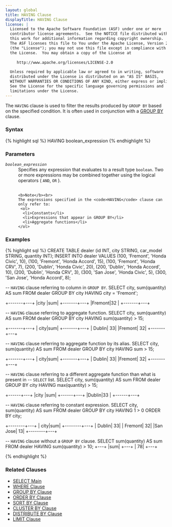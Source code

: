 ```yaml
---
layout: global
title: HAVING Clause
displayTitle: HAVING Clause
license: |
  Licensed to the Apache Software Foundation (ASF) under one or more
  contributor license agreements.  See the NOTICE file distributed with
  this work for additional information regarding copyright ownership.
  The ASF licenses this file to You under the Apache License, Version 2.0
  (the "License"); you may not use this file except in compliance with
  the License.  You may obtain a copy of the License at
 
     http://www.apache.org/licenses/LICENSE-2.0
 
  Unless required by applicable law or agreed to in writing, software
  distributed under the License is distributed on an "AS IS" BASIS,
  WITHOUT WARRANTIES OR CONDITIONS OF ANY KIND, either express or implied.
  See the License for the specific language governing permissions and
  limitations under the License.
---
```

The <code>HAVING</code> clause is used to filter the results produced by
<code>GROUP BY</code> based on the specified condition. It is often used
in conjunction with a [GROUP BY](sql-ref-syntax-qry-select-groupby.html)
clause.

### Syntax
{% highlight sql %}
HAVING boolean_expression
{% endhighlight %}

### Parameters
<dl>
  <dt><code><em>boolean_expression</em></code></dt>
  <dd>
    Specifies any expression that evaluates to a result type <code>boolean</code>. Two or
    more expressions may be combined together using the logical 
    operators ( <code>AND</code>, <code>OR</code> ).<br><br>

    <b>Note</b><br>
    The expressions specified in the <code>HAVING</code> clause can only refer to:
     <ol>
      <li>Constants</li>
      <li>Expressions that appear in GROUP BY</li>
      <li>Aggregate functions</li>
    </ol>
  </dd>
</dl>

### Examples
{% highlight sql %}
CREATE TABLE dealer (id INT, city STRING, car_model STRING, quantity INT);
INSERT INTO dealer VALUES
    (100, 'Fremont', 'Honda Civic', 10),
    (100, 'Fremont', 'Honda Accord', 15),
    (100, 'Fremont', 'Honda CRV', 7),
    (200, 'Dublin', 'Honda Civic', 20),
    (200, 'Dublin', 'Honda Accord', 10),
    (200, 'Dublin', 'Honda CRV', 3),
    (300, 'San Jose', 'Honda Civic', 5),
    (300, 'San Jose', 'Honda Accord', 8);

-- `HAVING` clause referring to column in `GROUP BY`.
SELECT city, sum(quantity) AS sum FROM dealer GROUP BY city HAVING city = 'Fremont';

  +-------+---+
  |city   |sum|
  +-------+---+
  |Fremont|32 |
  +-------+---+

-- `HAVING` clause referring to aggregate function.
SELECT city, sum(quantity) AS sum FROM dealer GROUP BY city HAVING sum(quantity) > 15;
 
  +-------+---+
  |   city|sum|
  +-------+---+
  | Dublin| 33|
  |Fremont| 32|
  +-------+---+

-- `HAVING` clause referring to aggregate function by its alias.
SELECT city, sum(quantity) AS sum FROM dealer GROUP BY city HAVING sum > 15;

  +-------+---+
  |   city|sum|
  +-------+---+
  | Dublin| 33|
  |Fremont| 32|
  +-------+---+

-- `HAVING` clause referring to a different aggregate function than what is present in
-- `SELECT` list.
SELECT city, sum(quantity) AS sum FROM dealer GROUP BY city HAVING max(quantity) > 15;

  +------+---+
  |city  |sum|
  +------+---+
  |Dublin|33 |
  +------+---+

-- `HAVING` clause referring to constant expression.
SELECT city, sum(quantity) AS sum FROM dealer GROUP BY city HAVING 1 > 0 ORDER BY city;
  
  +--------+---+
  |    city|sum|
  +--------+---+
  |  Dublin| 33|
  | Fremont| 32|
  |San Jose| 13|
  +--------+---+

-- `HAVING` clause without a `GROUP BY` clause.
SELECT sum(quantity) AS sum FROM dealer HAVING sum(quantity) > 10;
  +---+
  |sum|
  +---+
  | 78|
  +---+
 
{% endhighlight %}

### Related Clauses
- [SELECT Main](sql-ref-syntax-qry-select.html)
- [WHERE Clause](sql-ref-syntax-qry-select-where.html)
- [GROUP BY Clause](sql-ref-syntax-qry-select-groupby.html)
- [ORDER BY Clause](sql-ref-syntax-qry-select-orderby.html)
- [SORT BY Clause](sql-ref-syntax-qry-select-sortby.html)
- [CLUSTER BY Clause](sql-ref-syntax-qry-select-clusterby.html)
- [DISTRIBUTE BY Clause](sql-ref-syntax-qry-select-distribute-by.html)
- [LIMIT Clause](sql-ref-syntax-qry-select-limit.html)
